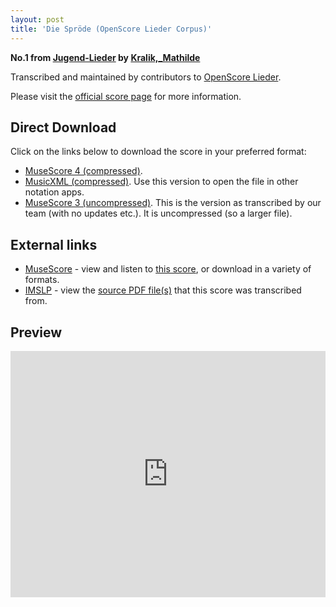 ```yaml
---
layout: post
title: 'Die Spröde (OpenScore Lieder Corpus)'
---
```


__No.1 from [Jugend-Lieder](https://fourscoreandmore.org/OpenScore/Kralik%2C_Mathilde/Jugend-Lieder/) by [Kralik,_Mathilde](https://fourscoreandmore.org/OpenScore/Kralik%2C_Mathilde)__

Transcribed and maintained by contributors to [OpenScore Lieder].

Please visit the [official score page] for more information.

[official score page]: https://musescore.com/openscore-lieder-corpus/scores/6206972
[OpenScore Lieder]: https://musescore.com/openscore-lieder-corpus

## Direct Download

Click on the links below to download the score in your preferred format:
- [MuseScore 4 (compressed)](https://fourscoreandmore.org/OpenScore/Kralik%2C_Mathilde/Jugend-Lieder/01_Die_Spr%C3%B6de.mscz).
- [MusicXML (compressed)](https://fourscoreandmore.org/OpenScore/Kralik%2C_Mathilde/Jugend-Lieder/01_Die_Spr%C3%B6de.mxl). Use this version to open the file in other notation apps.
- [MuseScore 3 (uncompressed)](https://raw.githubusercontent.com/OpenScore/Lieder/refs/heads/main/scores/Kralik%2C_Mathilde/Jugend-Lieder/01_Die_Spr%C3%B6de/lc6206972.mscx). This is the version as transcribed by our team (with no updates etc.). It is uncompressed (so a larger file).

## External links

- [MuseScore] - view and listen to [this score][MuseScore], or download in a variety of formats.
- [IMSLP] - view the [source PDF file(s)][IMSLP] that this score was transcribed from.

[MuseScore]: https://musescore.com/score/6206972
[IMSLP]: https://imslp.org/wiki/Special:ReverseLookup/621374

## Preview

<iframe width="100%" height="394" src="https://musescore.com/openscore-lieder-corpus/scores/6206972/embed" frameborder="0" allowfullscreen allow="autoplay; fullscreen"></iframe>
